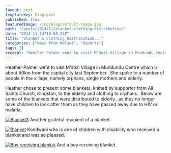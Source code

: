 ```yaml
---
layout: post
templateKey: blog-post
published: true
featuredImage: /img/blog/default-image.jpg
path: "/posts/2014/11/blanket-clothing-distribution/"
date: "2014-11-14T10:50:27Z"
title: "Blanket & Clothing Distribution..."
categories: ["News from Malawi", "Reports"]
tags: []
excerpt: "Heather Palmer went to visit M’dozi Village in Mundundu Centre which is about 60km from the capital..."
---
```


Heather Palmer went to visit M’dozi Village in Mundundu Centre which is about 60km from the capital city last September.  She spoke to a number of people in the village, namely orphans, single mothers and elderly.

Heather chose to present some blankets, knitted by supporter from All Saints Church, Kingston, to the elderly and clothing to orphans.  Below are some of the blankets that were distributed to elderly...as they no longer have children to look after them as they have passed away due to HIV or malaria.

[![Blanket3](https://f000.backblazeb2.com/file/avm-wp-uploads/2014/11/Blanket31-225x300.jpg)](https://f000.backblazeb2.com/file/avm-wp-uploads/2014/11/Blanket31.jpg) Another grateful recipient of a blanket.

[![Blanket](https://f000.backblazeb2.com/file/avm-wp-uploads/2014/11/Blanket1-225x300.jpg)](https://f000.backblazeb2.com/file/avm-wp-uploads/2014/11/Blanket1.jpg) Kondwani who is one of children with disability who received a blanket and was so pleased.

[![Boy receiving blanket](https://f000.backblazeb2.com/file/avm-wp-uploads/2014/10/Malawi-2014-178-198x300.jpg)](https://f000.backblazeb2.com/file/avm-wp-uploads/2014/10/Malawi-2014-178.jpg) And a boy receiving blanket.